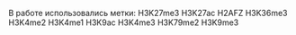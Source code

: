 В работе использовались метки:
H3K27me3
H3K27ac
H2AFZ
H3K36me3
H3K4me2
H3K4me1
H3K9ac
H3K4me3
H3K79me2
H3K9me3
